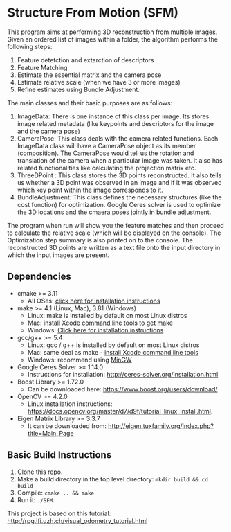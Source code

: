 # Structure From Motion (SFM)

This program aims at performing 3D reconstruction from multiple images. Given an ordered list of images within a folder, the algorithm performs the following steps:
1. Feature detetction and extarction of descriptors
2. Feature Matching
3. Estimate the essential matrix and the camera pose
4. Estimate relative scale (when we have 3 or more images)
5. Refine estimates using Bundle Adjustment.

The main classes and their basic purposes are as follows:
1. ImageData: There is one instance of this class per image. Its stores image related metadata (like keypoints and descriptors for the image and the camera pose)
2. CameraPose: This class deals with the camera related functions. Each ImageData class will have a CameraPose object as its member (composition). The CameraPose would tell us the rotation and translation of the camera when a particular image was taken. It also has related functionalities like calculating the projection matrix etc.
3. ThreeDPoint : This class stores the 3D points reconstructed. It also tells us whether a 3D point was observed in an image and if it was observed which key point within the image corresponds to it.
4. BundleAdjustment: This class defines the necessary structures (like the cost function) for optimization. Google Ceres solver is used to optimize the 3D locations and the cmaera poses jointly in bundle adjustment.

The program when run will show you the feature matches and then proceed to calculate the relative scale (which will be displayed on the console). The Optimization step summary is also printed on to the console. The reconstructed 3D points are written as a text file onto the input directory in which the input images are present.

## Dependencies
* cmake >= 3.11
  * All OSes: [click here for installation instructions](https://cmake.org/install/)
* make >= 4.1 (Linux, Mac), 3.81 (Windows)
  * Linux: make is installed by default on most Linux distros
  * Mac: [install Xcode command line tools to get make](https://developer.apple.com/xcode/features/)
  * Windows: [Click here for installation instructions](http://gnuwin32.sourceforge.net/packages/make.htm)
* gcc/g++ >= 5.4
  * Linux: gcc / g++ is installed by default on most Linux distros
  * Mac: same deal as make - [install Xcode command line tools](https://developer.apple.com/xcode/features/)
  * Windows: recommend using [MinGW](http://www.mingw.org/)
* Google Ceres Solver >= 1.14.0
  * Instructions for installation: http://ceres-solver.org/installation.html
* Boost Library >= 1.72.0
  * Can be downloaded here: https://www.boost.org/users/download/
* OpenCV >= 4.2.0 
  * Linux installation instructions: https://docs.opencv.org/master/d7/d9f/tutorial_linux_install.html.
* Eigen Matrix Library >= 3.3.7
  * It can be downloaded from: http://eigen.tuxfamily.org/index.php?title=Main_Page

## Basic Build Instructions

1. Clone this repo.
2. Make a build directory in the top level directory: `mkdir build && cd build`
3. Compile: `cmake .. && make`
4. Run it: `./SFM`.


This project is based on this tutorial: http://rpg.ifi.uzh.ch/visual_odometry_tutorial.html

